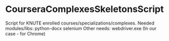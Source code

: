 # CourseraComplexesSkeletonsScript
Script for KNUTE enrolled courses/specializations/complexes.
Needed modules/libs:
python-docx
selenium
Other needs:
webdriver.exe (In our case - for Chrome)
